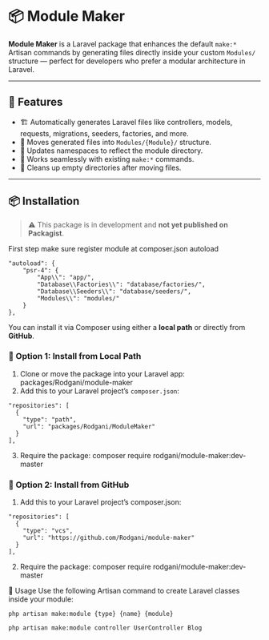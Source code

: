 # 📦 Module Maker

**Module Maker** is a Laravel package that enhances the default `make:*` Artisan commands by generating files directly inside your custom `Modules/` structure — perfect for developers who prefer a modular architecture in Laravel.

---

## 🚀 Features

- 🏗️ Automatically generates Laravel files like controllers, models, requests, migrations, seeders, factories, and more.
- 📁 Moves generated files into `Modules/{Module}/` structure.
- 🧠 Updates namespaces to reflect the module directory.
- 🔁 Works seamlessly with existing `make:*` commands.
- 🧼 Cleans up empty directories after moving files.

---

## 📦 Installation

> ⚠️ This package is in development and **not yet published on Packagist**.

First step make sure register module at composer.json autoload

```
"autoload": {
    "psr-4": {
        "App\\": "app/",
        "Database\\Factories\\": "database/factories/",
        "Database\\Seeders\\": "database/seeders/",
        "Modules\\": "modules/"
    }
},
```

You can install it via Composer using either a **local path** or directly from **GitHub**.

### 🔹 Option 1: Install from Local Path

1. Clone or move the package into your Laravel app: packages/Rodgani/module-maker
2. Add this to your Laravel project’s `composer.json`:
```
"repositories": [
  {
    "type": "path",
    "url": "packages/Rodgani/ModuleMaker"
  }
],
```
3. Require the package: composer require rodgani/module-maker:dev-master

### 🔹 Option 2: Install from GitHub

1. Add this to your Laravel project’s composer.json:
```
"repositories": [
  {
    "type": "vcs",
    "url": "https://github.com/Rodgani/module-maker"
  }
],
```
2. Require the package: composer require rodgani/module-maker:dev-master

🧪 Usage
Use the following Artisan command to create Laravel classes inside your module:
```
php artisan make:module {type} {name} {module}

php artisan make:module controller UserController Blog
```

